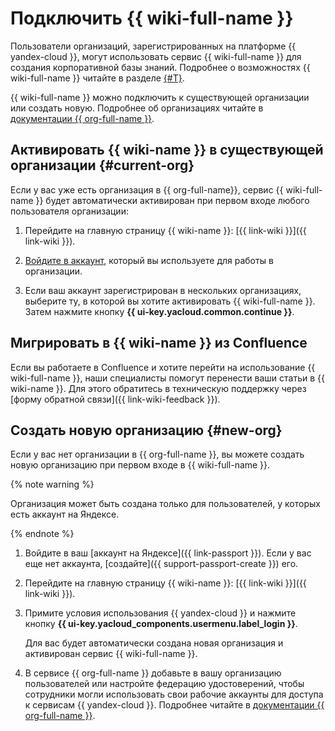 # Подключить {{ wiki-full-name }}

Пользователи организаций, зарегистрированных на платформе {{ yandex-cloud }}, могут использовать сервис {{ wiki-full-name }} для создания корпоративной базы знаний. Подробнее о возможностях {{ wiki-full-name }} читайте в разделе [{#T}](overview.md).

{{ wiki-full-name }} можно подключить к существующей организации или создать новую. Подробнее об организациях читайте в [документации {{ org-full-name }}](../organization/).

## Активировать {{ wiki-name }} в существующей организации {#current-org}

Если у вас уже есть организация в {{ org-full-name}}, сервис {{ wiki-full-name }} будет автоматически активирован при первом входе любого пользователя организации:

1. Перейдите на главную страницу {{ wiki-name }}: [{{ link-wiki }}]({{ link-wiki }}).

1. [Войдите в аккаунт](login.md), который вы используете для работы в организации.

1. Если ваш аккаунт зарегистрирован в нескольких организациях, выберите ту, в которой вы хотите активировать {{ wiki-full-name }}. Затем нажмите кнопку **{{ ui-key.yacloud.common.continue }}**.

## Мигрировать в {{ wiki-name }} из Confluence

Если вы работаете в Confluence и хотите перейти на использование {{ wiki-full-name }}, наши специалисты помогут перенести ваши статьи в {{ wiki-name }}. Для этого обратитесь в техническую поддержку через [форму обратной связи]({{ link-wiki-feedback }}).

## Создать новую организацию {#new-org}

Если у вас нет организации в {{ org-full-name }}, вы можете создать новую организацию при первом входе в {{ wiki-full-name }}.

{% note warning %}

Организация может быть создана только для пользователей, у которых есть аккаунт на Яндексе.

{% endnote %}

1. Войдите в ваш [аккаунт на Яндексе]({{ link-passport }}). Если у вас еще нет аккаунта, [создайте]({{ support-passport-create }}) его.

1. Перейдите на главную страницу {{ wiki-name }}: [{{ link-wiki }}]({{ link-wiki }}).

1. Примите условия использования {{ yandex-cloud }} и нажмите кнопку **{{ ui-key.yacloud_components.usermenu.label_login }}**.

   Для вас будет автоматически создана новая организация и активирован сервис {{ wiki-full-name }}.

1. В сервисе {{ org-full-name }} добавьте в вашу организацию пользователей или настройте федерацию удостоверений, чтобы сотрудники могли использовать свои рабочие аккаунты для доступа к сервисам {{ yandex-cloud }}. Подробнее читайте в [документации {{ org-full-name }}](../organization/operations/manage-users.md).
